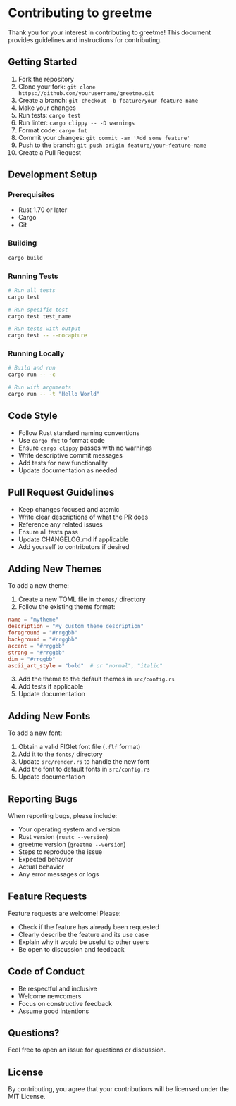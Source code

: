 # Contributing to greetme

Thank you for your interest in contributing to greetme! This document provides guidelines and instructions for contributing.

## Getting Started

1. Fork the repository
2. Clone your fork: `git clone https://github.com/yourusername/greetme.git`
3. Create a branch: `git checkout -b feature/your-feature-name`
4. Make your changes
5. Run tests: `cargo test`
6. Run linter: `cargo clippy -- -D warnings`
7. Format code: `cargo fmt`
8. Commit your changes: `git commit -am 'Add some feature'`
9. Push to the branch: `git push origin feature/your-feature-name`
10. Create a Pull Request

## Development Setup

### Prerequisites

- Rust 1.70 or later
- Cargo
- Git

### Building

```bash
cargo build
```

### Running Tests

```bash
# Run all tests
cargo test

# Run specific test
cargo test test_name

# Run tests with output
cargo test -- --nocapture
```

### Running Locally

```bash
# Build and run
cargo run -- -c

# Run with arguments
cargo run -- -t "Hello World"
```

## Code Style

- Follow Rust standard naming conventions
- Use `cargo fmt` to format code
- Ensure `cargo clippy` passes with no warnings
- Write descriptive commit messages
- Add tests for new functionality
- Update documentation as needed

## Pull Request Guidelines

- Keep changes focused and atomic
- Write clear descriptions of what the PR does
- Reference any related issues
- Ensure all tests pass
- Update CHANGELOG.md if applicable
- Add yourself to contributors if desired

## Adding New Themes

To add a new theme:

1. Create a new TOML file in `themes/` directory
2. Follow the existing theme format:

```toml
name = "mytheme"
description = "My custom theme description"
foreground = "#rrggbb"
background = "#rrggbb"
accent = "#rrggbb"
strong = "#rrggbb"
dim = "#rrggbb"
ascii_art_style = "bold"  # or "normal", "italic"
```

3. Add the theme to the default themes in `src/config.rs`
4. Add tests if applicable
5. Update documentation

## Adding New Fonts

To add a new font:

1. Obtain a valid FIGlet font file (`.flf` format)
2. Add it to the `fonts/` directory
3. Update `src/render.rs` to handle the new font
4. Add the font to default fonts in `src/config.rs`
5. Update documentation

## Reporting Bugs

When reporting bugs, please include:

- Your operating system and version
- Rust version (`rustc --version`)
- greetme version (`greetme --version`)
- Steps to reproduce the issue
- Expected behavior
- Actual behavior
- Any error messages or logs

## Feature Requests

Feature requests are welcome! Please:

- Check if the feature has already been requested
- Clearly describe the feature and its use case
- Explain why it would be useful to other users
- Be open to discussion and feedback

## Code of Conduct

- Be respectful and inclusive
- Welcome newcomers
- Focus on constructive feedback
- Assume good intentions

## Questions?

Feel free to open an issue for questions or discussion.

## License

By contributing, you agree that your contributions will be licensed under the MIT License.
